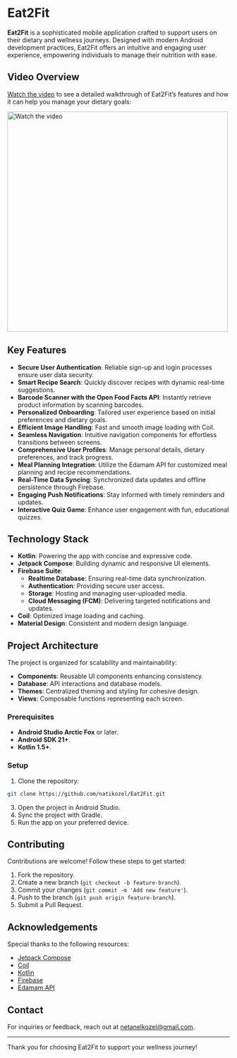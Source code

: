 # Eat2Fit

**Eat2Fit** is a sophisticated mobile application crafted to support users on their dietary and wellness journeys. Designed with modern Android development practices, Eat2Fit offers an intuitive and engaging user experience, empowering individuals to manage their nutrition with ease.


## Video Overview

[Watch the video](https://drive.google.com/file/d/1rCIKdFQm2WA9ihsclqYGvk4-zxCCX_OU/view?usp=sharing) to see a detailed walkthrough of Eat2Fit’s features and how it can help you manage your dietary goals:

[<img src="https://i.ibb.co/rwJsH2R/Testmythumbnail-Image.png" alt="Watch the video" width="500"/>](https://drive.google.com/file/d/1rCIKdFQm2WA9ihsclqYGvk4-zxCCX_OU/view?usp=sharing)




## Key Features

- **Secure User Authentication**: Reliable sign-up and login processes ensure user data security.
- **Smart Recipe Search**: Quickly discover recipes with dynamic real-time suggestions.
- **Barcode Scanner with the Open Food Facts API**: Instantly retrieve product information by scanning barcodes.
- **Personalized Onboarding**: Tailored user experience based on initial preferences and dietary goals.
- **Efficient Image Handling**: Fast and smooth image loading with Coil.
- **Seamless Navigation**: Intuitive navigation components for effortless transitions between screens.
- **Comprehensive User Profiles**: Manage personal details, dietary preferences, and track progress.
- **Meal Planning Integration**: Utilize the Edamam API for customized meal planning and recipe recommendations.
- **Real-Time Data Syncing**: Synchronized data updates and offline persistence through Firebase.
- **Engaging Push Notifications**: Stay informed with timely reminders and updates.
- **Interactive Quiz Game**: Enhance user engagement with fun, educational quizzes.

## Technology Stack

- **Kotlin**: Powering the app with concise and expressive code.
- **Jetpack Compose**: Building dynamic and responsive UI elements.
- **Firebase Suite**:
  - **Realtime Database**: Ensuring real-time data synchronization.
  - **Authentication**: Providing secure user access.
  - **Storage**: Hosting and managing user-uploaded media.
  - **Cloud Messaging (FCM)**: Delivering targeted notifications and updates.
- **Coil**: Optimized image loading and caching.
- **Material Design**: Consistent and modern design language.

## Project Architecture

The project is organized for scalability and maintainability:

- **Components**: Reusable UI components enhancing consistency.
- **Database**: API interactions and database models.
- **Themes**: Centralized theming and styling for cohesive design.
- **Views**: Composable functions representing each screen.


### Prerequisites

- **Android Studio Arctic Fox** or later.
- **Android SDK 21+**.
- **Kotlin 1.5+**.

### Setup

1. Clone the repository:
 ```bash
git clone https://github.com/natikozel/Eat2Fit.git
```
3. Open the project in Android Studio.
4. Sync the project with Gradle.
5. Run the app on your preferred device.



## Contributing

Contributions are welcome! Follow these steps to get started:

1. Fork the repository.
2. Create a new branch (`git checkout -b feature-branch`).
3. Commit your changes (`git commit -m 'Add new feature'`).
4. Push to the branch (`git push origin feature-branch`).
5. Submit a Pull Request.

## Acknowledgements

Special thanks to the following resources:

- [Jetpack Compose](https://developer.android.com/jetpack/compose)
- [Coil](https://coil-kt.github.io/coil/)
- [Kotlin](https://kotlinlang.org/)
- [Firebase](https://firebase.google.com/)
- [Edamam API](https://developer.edamam.com/)

## Contact

For inquiries or feedback, reach out at [netanelkozel@gmail.com](mailto:netanelkozel@gmail.com).

---

Thank you for choosing Eat2Fit to support your wellness journey!
